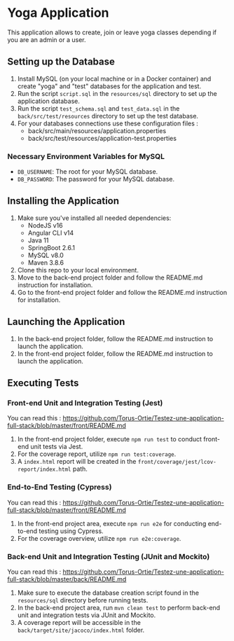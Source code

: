 # Yoga Application

This application allows to create, join or leave yoga classes depending if you are an admin or a user.  

## Setting up the Database

1. Install MySQL (on your local machine or in a Docker container) and create "yoga" and "test" databases for the application and test.
2. Run the script `script.sql` in the `resources/sql` directory to set up the application database.
3. Run the script `test_schema.sql` and `test_data.sql` in the `back/src/test/resources` directory to set up the test database.
4. For your databases connections use these configuration files :
    - back/src/main/resources/application.properties
    - back/src/test/resources/application-test.properties

### Necessary Environment Variables for MySQL

- `DB_USERNAME`: The root for your MySQL database.
- `DB_PASSWORD`: The password for your MySQL database.

## Installing the Application

1. Make sure you've installed all needed dependencies: 
    - NodeJS v16
    - Angular CLI v14
    - Java 11
    - SpringBoot 2.6.1
    - MySQL v8.0
    - Maven 3.8.6
2. Clone this repo to your local environment.
3. Move to the back-end project folder and follow the README.md instruction for installation.
4. Go to the front-end project folder and follow the README.md instruction for installation.

## Launching the Application

1. In the back-end project folder, follow the README.md instruction to launch the application.
2. In the front-end project folder, follow the README.md instruction to launch the application.

## Executing Tests

### Front-end Unit and Integration Testing (Jest)
You can read this : https://github.com/Torus-Ortie/Testez-une-application-full-stack/blob/master/front/README.md
1. In the front-end project folder, execute `npm run test` to conduct front-end unit tests via Jest.
2. For the coverage report, utilize `npm run test:coverage`.
3. A `index.html` report will be created in the `front/coverage/jest/lcov-report/index.html` path.

### End-to-End Testing (Cypress)
You can read this : https://github.com/Torus-Ortie/Testez-une-application-full-stack/blob/master/front/README.md
1. In the front-end project area, execute `npm run e2e` for conducting end-to-end testing using Cypress.
2. For the coverage overview, utilize `npm run e2e:coverage`.

### Back-end Unit and Integration Testing (JUnit and Mockito)
You can read this : https://github.com/Torus-Ortie/Testez-une-application-full-stack/blob/master/back/README.md
1. Make sure to execute the database creation script found in the `resources/sql` directory before running tests.
2. In the back-end project area, run `mvn clean test` to perform back-end unit and integration tests via JUnit and Mockito.
3. A coverage report will be accessible in the `back/target/site/jacoco/index.html` folder.


